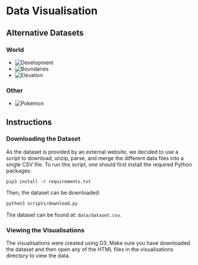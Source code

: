 # Data Visualisation

## Alternative Datasets

### World
- ![Development](http://wdi.worldbank.org/tables)
- ![Boundaries](https://datacatalog.worldbank.org/dataset/world-bank-official-boundaries)
- ![Elevation](https://datacatalog.worldbank.org/dataset/world-terrain-elevation-above-sea-level-ele-gis-data-global-solar-atlas)

### Other
- ![Pokemon](https://pokeapi.co/docs/v2)

## Instructions

### Downloading the Dataset

As the dataset is provided by an external website, we decided to use a script to download, unzip, parse, and merge the different data files into a single CSV file. To run this script, one should first install the required Python packages:

```
pip3 install -r requirements.txt
```

Then, the dataset can be downloaded:

```bash
python3 scripts/download.py
```

The dataset can be found at: `data/dataset.csv`.

### Viewing the Visualisations

The visualisations were created using D3. Make sure you have downloaded the dataset and then open any of the HTML files in the visualisations directory to view the data.
